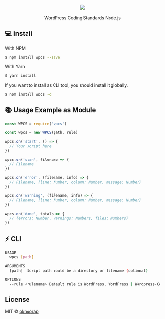 <p align="center">
  <img src="https://i.gyazo.com/ae23f834385276ae51e1b81000e883ff.gif" /> 
  <br />
  <br />
  WordPress Coding Standards Node.js
</p>

## :computer: Install 
With NPM
```bash
$ npm install wpcs --save
```
With Yarn
```bash
$ yarn install
```

If you want to install as CLI tool, you should install it globally.

```bash
$ npm install wpcs -g
```

## :books: Usage Example as Module
```javascript
const WPCS = require('wpcs')

const wpcs = new WPCS(path, rule)

wpcs.on('start', () => {
  // Your script here
})

wpcs.on('scan', filename => {
  // Filename
})

wpcs.on('error', (filename, info) => {
  // Filename, {line: Number, column: Number, message: Number}
})

wpcs.on('warning', (filename, info) => {
  // Filename, {line: Number, column: Number, message: Number}
})

wpcs.on('done', totals => {
  // {errors: Number, warnings: Numbers, files: Numbers}
})
```

## :zap: CLI
```bash
USAGE
  wpcs [path]

ARGUMENTS
  [path]  Script path could be a directory or filename (optional)   

OPTIONS
  --rule <rulename> Default rule is WordPress. WordPress | Wordpress-Core | Wordpress-Docs | WordPress-Extra (optional)
```

## License
MIT © [oknoorap](https://github.com/oknoorap)

